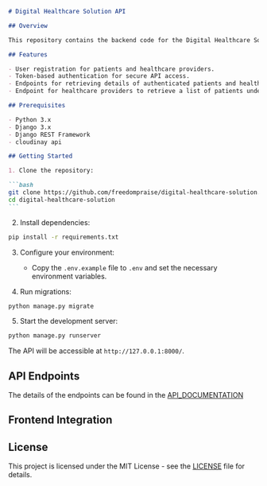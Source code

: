 ````markdown
# Digital Healthcare Solution API

## Overview

This repository contains the backend code for the Digital Healthcare Solution API. It is built using Django and Django REST Framework to provide functionality for user registration, authentication, and various endpoints for patients and healthcare providers.

## Features

- User registration for patients and healthcare providers.
- Token-based authentication for secure API access.
- Endpoints for retrieving details of authenticated patients and healthcare providers.
- Endpoint for healthcare providers to retrieve a list of patients under their care.

## Prerequisites

- Python 3.x
- Django 3.x
- Django REST Framework
- cloudinay api

## Getting Started

1. Clone the repository:

```bash
git clone https://github.com/freedompraise/digital-healthcare-solution.git
cd digital-healthcare-solution
```
````

2. Install dependencies:

```bash
pip install -r requirements.txt
```

3. Configure your environment:

   - Copy the `.env.example` file to `.env` and set the necessary environment variables.

4. Run migrations:

```bash
python manage.py migrate
```

5. Start the development server:

```bash
python manage.py runserver
```

The API will be accessible at `http://127.0.0.1:8000/`.

## API Endpoints

The details of the endpoints can be found in the [API_DOCUMENTATION](/api_docs.md)

## Frontend Integration

## License

This project is licensed under the MIT License - see the [LICENSE](LICENSE) file for details.

```

```
